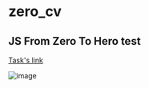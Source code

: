 # zero_cv
## JS From Zero To Hero test
[Task's link](https://docs.google.com/document/d/1Vc1uD1GplMS7ETfAmS0TQIlr1Z6vYpEjZgkc1Ow2eMg/edit)

![image](https://user-images.githubusercontent.com/78958096/213942185-be3f3a57-5058-45f2-bb6c-2b78a9fd2b82.png)
